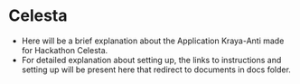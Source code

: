 # Celesta
* Here will be a brief explanation about the Application Kraya-Anti made for Hackathon Celesta.
* For detailed explanation about setting up, the links to instructions and setting up will be present here that redirect to documents in docs folder.